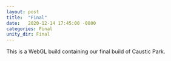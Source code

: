 ```yaml
---
layout: post
title:  "Final"
date:   2020-12-14 17:45:00 -0800
categories: Final
unity_dir: Final
---
```


This is a WebGL build containing our final build of Caustic Park.

